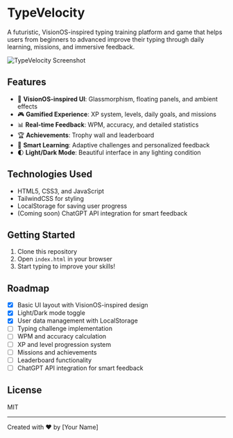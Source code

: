 # TypeVelocity

A futuristic, VisionOS-inspired typing training platform and game that helps users from beginners to advanced improve their typing through daily learning, missions, and immersive feedback.

![TypeVelocity Screenshot](https://via.placeholder.com/800x450.png?text=TypeVelocity+Screenshot)

## Features

- 🚀 **VisionOS-inspired UI**: Glassmorphism, floating panels, and ambient effects
- 🎮 **Gamified Experience**: XP system, levels, daily goals, and missions
- 📊 **Real-time Feedback**: WPM, accuracy, and detailed statistics
- 🏆 **Achievements**: Trophy wall and leaderboard
- 🧠 **Smart Learning**: Adaptive challenges and personalized feedback
- 🌓 **Light/Dark Mode**: Beautiful interface in any lighting condition

## Technologies Used

- HTML5, CSS3, and JavaScript
- TailwindCSS for styling
- LocalStorage for saving user progress
- (Coming soon) ChatGPT API integration for smart feedback

## Getting Started

1. Clone this repository
2. Open `index.html` in your browser
3. Start typing to improve your skills!

## Roadmap

- [x] Basic UI layout with VisionOS-inspired design
- [x] Light/Dark mode toggle
- [x] User data management with LocalStorage
- [ ] Typing challenge implementation
- [ ] WPM and accuracy calculation
- [ ] XP and level progression system
- [ ] Missions and achievements
- [ ] Leaderboard functionality
- [ ] ChatGPT API integration for smart feedback

## License

MIT

---

Created with ❤️ by [Your Name] 
